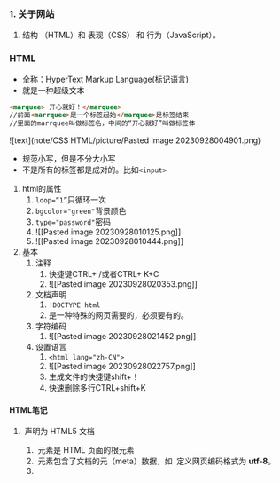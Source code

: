 ### 1. 关于网站
1. 结构 （HTML）和 表现（CSS） 和 行为（JavaScript）。

### HTML
+ 全称：HyperText Markup Language(标记语言)
+ 就是一种超级文本
```html
<marquee> 开心就好！</marquee>
//前面<marrquee>是一个标签起始</marquee>是标签结束
//里面的marrquee叫做标签名，中间的“开心就好”叫做标签体
```
![text](note/CSS HTML/picture/Pasted image 20230928004901.png)
+ 规范小写，但是不分大小写
+ 不是所有的标签都是成对的。比如`<input>`
1. html的属性
	1. `loop=“1”`只循环一次
	2. `bgcolor="green"`背景颜色
	3. `type="password"`密码
	4. ![[Pasted image 20230928010125.png]]
	5. ![[Pasted image 20230928010444.png]]
2. 基本
	1. 注释
		1. 快捷键CTRL+ /或者CTRL+ K+C
		2. ![[Pasted image 20230928020353.png]]
	2. 文档声明
		1. `!DOCTYPE html`
		2. 是一种特殊的网页需要的，必须要有的。
	3. 字符编码
		1. ![[Pasted image 20230928021452.png]]
	4. 设置语言
		1. `<html lang="zh-CN">`
		2. ![[Pasted image 20230928022757.png]]
		3. 生成文件的快捷键shift+！
		4. 快速删除多行CTRL+shift+K
#### HTML笔记
1. **<!DOCTYPE html>** 声明为 HTML5 文档
    1. **<html>** 元素是 HTML 页面的根元素
     2. **<head>** 元素包含了文档的元（meta）数据，如 <meta charset="utf-8"> 定义网页编码格式为 **utf-8**。
     3. **<title>** 元素描述了文档的标题
     4. **<body>** 元素包含了可见的页面内容
     5. **<h1>** 元素定义一个大标题
     6. **<p>** 元素定义一个段落

2. 超链接

    ```html
    <a href="https://www.runoob.com">这是一个链接</a>
    ```

3. 加载图片

  ```	html
  1. <img decoding="async" src="/images/logo.png" width="258" height="39" />
  2. <hr> 标签在 HTML 页面中创建水平线。
  ```


####  截图
1. 定义内容
	1. 标签
		 ![[Pasted image 20231105174506.png]]
		 ![[Pasted image 20231105174843.png]]
	2. 引文标签定义
		1![[Pasted image 20231105174854.png]]
	3. 链接语法
		![[Pasted image 20231105180611.png]]
		![[Pasted image 20231105180655.png]]
	4. 图像
		![[Pasted image 20231105184722.png]]
	5. 表格
		![[Pasted image 20231105190625.png]]
		![[Pasted image 20231105191149.png]]
		![[Pasted image 20231105192441.png]]
		![[Pasted image 20231105192514.png]]
	6. 区块内联
		![[Pasted image 20231105192726.png]]
	7. 布局
		1. `div`
		``` html
		<!DOCTYPE html>
		<html>
		<head> 
		<meta charset="utf-8"> 
		<title>菜鸟教程(runoob.com)</title> 
		</head>
		<body>
		<div id="container" style="width:500px">

		<div id="header" style="background-color:#FFA500;">
		<h1 style="margin-bottom:0;">主要的网页标题</h1></div>
		
		<div id="menu" style="background-color:#FFD700;height:200px;width:100px;float:left;">
		<b>菜单</b><br>
		HTML<br>
		CSS<br>
		JavaScript</div>
		
		<div id="content" style="background-color:#EEEEEE;height:200px;width:400px;float:left;">
		内容在这里</div>
		
		<div id="footer" style="background-color:#FFA500;clear:both;text-align:center;">
		版权 © runoob.com</div>
		
		</div>
		 
		</body>
		</html>
		```
		2.  `table`
		```html
		<!DOCTYPE html>
		<html>
		<head> 
		<meta charset="utf-8"> 
		<title>菜鸟教程(runoob.com)</title> 
		</head>
		<body>
		
		<table width="500" border="0">
		<tr>
		<td colspan="2" style="background-color:#FFA500;">
		<h1>主要的网页标题</h1>
		</td>
		</tr>
		
		<tr>
		<td style="background-color:#FFD700;width:100px;vertical-align:top;">
		<b>菜单</b><br>
		HTML<br>
		CSS<br>
		JavaScript
		</td>
		<td style="background-color:#eeeeee;height:200px;width:400px;vertical-align:top;">
		内容在这里</td>
		</tr>
		
		<tr>
		<td colspan="2" style="background-color:#FFA500;text-align:center;">
		版权 © runoob.com</td>
		</tr>
		</table>
		
		</body>
		</html>
		```
	8. 表单
	![[Pasted image 20231105195220.png]]
	![[Pasted image 20231105195339.png]]
	![[Pasted image 20231105195409.png]]
	 1. 简单的下拉表
	 ```html
	 <!DOCTYPE html>
	<html>
	<head> 
	<meta charset="utf-8"> 
	<title>菜鸟教程(runoob.com)</title> 
	</head>
	<body>
	
	<form action="">
	<select name="cars">
	<option value="volvo">Volvo</option>
	<option value="saab">Saab</option>
	<option value="fiat">Fiat</option>
	<option value="audi">Audi</option>
	</select>
	</form>
	
	</body>
	</html>
	```
	 2. 预选下拉表
	 `<option value="fiat" selected>Fiat</option>`
	 3. 文本域
	 ```html
	 <textarea rows="10" cols="30">
	我是一个文本框。
	</textarea>
	```
	4. 按钮
	```html
	<form action="">
	<input type="button" value="Hello world!">
	</form>
	< !-- 此表单包含两个单选框和一个确认按钮。 --!>
	<form action="demo-form.php" method="get">
	  <input type="radio" name="sex" value="Male"> Male<br>
	  <input type="radio" name="sex" value="Female" checked="checked"> Female<br>
	  <input type="submit" value="提交">
	</form>
	```
	5. 复选框
	```html
	<form action="demo-form.php" method="get">
	  <input type="checkbox" name="vehicle[]" value="Bike"> I have a bike<br>
	  <input type="checkbox" name="vehicle[]" value="Car" checked="checked"> I have a car<br>
	  <input type="submit" value="提交">
	</form>
	```
	6. 从表单发送电子邮件
	```html
	<!DOCTYPE html>
	<html>
	<head> 
	<meta charset="utf-8"> 
	<title>菜鸟教程(runoob.com)</title> 
	</head>
	<body>
	
	<h3>发送邮件到 someone@example.com:</h3>
	
	<form action="MAILTO:someone@example.com" method="post" enctype="text/plain">
	Name:<br>
	<input type="text" name="name" value="your name"><br>
	E-mail:<br>
	<input type="text" name="mail" value="your email"><br>
	Comment:<br>
	<input type="text" name="comment" value="your comment" size="50"><br><br>
	<input type="submit" value="发送">
	<input type="reset" value="重置">
	</form>
	
	</body>
	</html>
	```
	![[Pasted image 20231105200525.png]]
	7. 颜色
	```html
	<p style="background-color:#FFFF00">
	通过十六进制设置背景颜色
	</p>
	
	<p style="background-color:rgb(255,255,0)">
	通过 rgb 值设置背景颜色
	</p>
	
	<p style="background-color:yellow">
	通过颜色名设置背景颜色
	</p>
	```
	8. 脚本
	![[Pasted image 20231105202357.png]]
	9.补录
	![[Pasted image 20231105232324.png]]
	![[Pasted image 20231105235737.png]]

### CSS
+  CSS 指层叠样式表 (**C**ascading **S**tyle **S**heets)
#### 笔记
1. 基本样板
	+ CSS 规则由两个主要的部分构成：选择器，以及一条或多条声明:
	+ 选择器通常是您需要改变样式的 HTML 元素。
	+ 每条声明由一个属性和一个值组成。
	+ 属性（property）是您希望设置的样式属性（style attribute）。每个属性有一个值。属性和值被冒号分开。
	+ 注释是用来解释你的代码，并且可以随意编辑它，浏览器会忽略它。CSS注释以 `/*` 开始, 以 `*/ `结束,
2.  id 和 class 选择器
	+ id 选择器
	1. id 选择器可以为标有特定 id 的 HTML 元素指定特定的样式。
	2. HTML元素以id属性来设置id选择器,CSS 中 id 选择器以 "#" 来定义。
	```css
	#para1
	{
	    text-align:center;
	    color:red;
	}
	```
	+ class选择器
	1. class 选择器用于描述一组元素的样式，class 选择器有别于id选择器，class可以在多个元素中使用。class 选择器在 HTML 中以 class 属性表示, 在 CSS 中，类选择器以一个点 .号显示。
	2. 你也可以指定特定的 HTML 元素使用 class。在以下实例中, 所有的 p 元素使用 class="center" 让该元素的文本居中:
	```css
	.center {text-align:center;}
	
	p.center {text-align:center;}
	```
3. CSS创建
	+ 外部样式表
		1. 当样式需要应用于很多页面时，外部样式表将是理想的选择。在使用外部样式表的情况下，你可以通过改变一个文件来改变整个站点的外观。每个页面使用 `<link>` 标签链接到样式表。 `<link>` 标签在（文档的）头部：
		```css
		<head>
		<link rel="stylesheet" type="text/css" href="mystyle.css">
		</head>
		```
		2. 浏览器会从文件 mystyle.css 中读到样式声明，并根据它来格式文档。外部样式表可以在任何文本编辑器中进行编辑。文件不能包含任何的 html 标签。样式表应该以 .css 扩展名进行保存。下面是一个样式表文件的例子：
		```css
		hr {color:sienna;}
		p {margin-left:20px;}
		body {background-image:url("/images/back40.gif");}
		```
	+ 内部样式表
		1. 当单个文档需要特殊的样式时，就应该使用内部样式表。你可以使用 `<style>` 标签在文档头部定义内部样式表，就像这样:
		```css
		<head>
		<style>
		hr {color:sienna;}
		p {margin-left:20px;}
		body {background-image:url("images/back40.gif");}
		</style>
		</head>
		```
		2. 内联样式:
			+ 由于要将表现和内容混杂在一起，内联样式会损失掉样式表的许多优势。请慎用这种方法，例如当样式仅需要在一个元素上应用一次时。
			+ 要使用内联样式，你需要在相关的标签内使用样式（style）属性。Style 属性可以包含任何 CSS 属性。本例展示如何改变段落的颜色和左外边距：
			```css
			<p style="color:sienna;margin-left:20px">这是一个段落。</p>
			```
	+ 多重样式
			1. 如果某些属性在不同的样式表中被同样的选择器定义，那么属性值将从更具体的样式表中被继承过来。
			2. 样式表允许以多种方式规定样式信息。
			+ 样式可以规定在单个的 HTML 元素中，在 HTML 页的头元素中，或在一个外部的 CSS 文件中。甚至可以在同一个 HTML 文档内部引用多个外部样式表。
			+ 一般情况下，优先级如下：
				**（内联样式）Inline style > （内部样式）Internal style sheet >（外部样式）External style sheet > 浏览器默认样式**
4. 背景(background)
	![[Pasted image 20231106161804.png]]
5. 文本（Text）
	![[Pasted image 20231106161928.png]]
6. 字体(fonts)
	![[Pasted image 20231106162212.png]]
7. 链接(link)
	![[Pasted image 20231106162251.png]]
8. 列表
	- 无序列表 ul - 列表项标记用特殊图形（如小黑点、小方框等）
	- 有序列表 ol - 列表项的标记有数字或字母
	- ```css
		ul { list-style-image: url('sqpurple.gif'); }
		```
	- ![[Pasted image 20231106162555.png]]
9. 表格(Table)
	+ 指定CSS表格边框，使用border属性。
	+ Width和height属性定义表格的宽度和高度。
	+ 表格中的文本对齐和垂直对齐属性。text-align属性设置水平对齐方式，向左，右，或中心：
10. 盒子模型
	+ 盒子模型![[Pasted image 20231106162808.png]]
	+ 元素的总高度最终计算公式是这样的：
		总元素的高度=高度+顶部填充+底部填充+上边框+下边框+上边距+下边距
11. 边框(Border)
	+ 例子
		![[Pasted image 20231106163511.png]]
	+ 例子2
		```html
		<!DOCTYPE html>
		<html>
		<head>
		<meta charset="utf-8"> 
		<title>菜鸟教程(runoob.com)</title> 
		<style>
		p.none {border-style:none;}
		p.dotted {border-style:dotted;}
		p.dashed {border-style:dashed;}
		p.solid {border-style:solid;}
		p.double {border-style:double;}
		p.groove {border-style:groove;}
		p.ridge {border-style:ridge;}
		p.inset {border-style:inset;}
		p.outset {border-style:outset;}
		p.hidden {border-style:hidden;}
		p.mix {border-style: dotted dashed solid double;}
		</style>
		</head>
		
		<body>
		<p class="none">无边框。</p>
		<p class="dotted">虚线边框。</p>
		<p class="dashed">虚线边框。</p>
		<p class="solid">实线边框。</p>
		<p class="double">双边框。</p>
		<p class="groove"> 凹槽边框。</p>
		<p class="ridge">垄状边框。</p>
		<p class="inset">嵌入边框。</p>
		<p class="outset">外凸边框。</p>
		<p class="hidden">隐藏边框。</p>
		<p class="mix">混合边框</p>
		</body>
		
		</html>
		```
		+ 结果：
			![[Pasted image 20231106163641.png]]
	+ 边框宽度
		+ 您可以通过 border-width 属性为边框指定宽度。
		+ 为边框指定宽度有两种方法：可以指定长度值，比如 2px 或 0.1em(单位为 px, pt, cm, em 等)，或者使用 3 个关键字之一，它们分别是 thick 、medium（默认值） 和 thin。
	+ 边框颜色
		 ![[Pasted image 20231106163850.png]]
	+ 边框-单独设置各边
		![[Pasted image 20231106163938.png]]
		![[Pasted image 20231106163948.png]]
	+ 边框-简写属性
		![[Pasted image 20231106164034.png]]
	+ 总结
		![[Pasted image 20231106164116.png]]
12.  CSS 轮廓（outline）
	1.定义
		 ![[Pasted image 20231108170516.png]]
	 2.属性
		 ![[Pasted image 20231108170909.png]]
1. CSS margin(外边距)
	1. 定义
	![[Pasted image 20231108171012.png]]
	2. 可能的值
	![[Pasted image 20231108171107.png]]
	3. 单边外边距属性
		1. 
		```css
		margin-top:100px;
		margin-bottom:100px;
		margin-right:50px;
		margin-left:50px;
		```
		2. 简写属性
		```css
		margin:100px 50px;
		```
		3. 简写的具体属性属于谁？
		![[Pasted image 20231108171405.png]]
	4. 总结：
	![[Pasted image 20231108171447.png]]
14. padding（填充）
	1. 定义
	![[Pasted image 20231108181110.png]]
	2. 可能的值
	![[Pasted image 20231108181153.png]]
	3.属性的简写和上面的margin是一样的。
	![[Pasted image 20231108182349.png]]
15. CSS 分组 和 嵌套 选择器
	1. 分组选择器
	+ 在样式表中有很多具有相同样式的元素。为了尽量减少代码，你可以使用分组选择器。每个选择器用逗号分隔。
		```css
		h1 {
			color:green;
		}
		h2 {
			color:green;
		}
		p {
			color:green;
		}
		# 逗号隔开
		h1,h2,p
		{
			color:green;
		}
		```
	2. 嵌套选择器
	+ 它可能适用于选择器内部的选择器的样式。
		- `p{ }`: 为所有 **p** 元素指定一个样式。
		- `.marked{ }`: 为所有 **class="marked"** 的元素指定一个样式。
		- `.marked p{ }`: 为所有 **class="marked"** 元素内的 **p** 元素指定一个样式。
		- `p.marked{ }`: 为所有 **class="marked"** 的 **p** 元素指定一个样式。
	+ 例子
		```css
		p
		{
		    color:blue;
		    text-align:center;
		}
		.marked
		{
		    background-color:red;
		}
		.marked p
		{
		    color:white;
		}
		p.marked{
		    text-decoration:underline;
		}
		```
1.  尺寸 (Dimension)
	![[Pasted image 20231108183618.png]]
17. Display(显示) 与 Visibility（可见性）
	1.  隐藏元素 - display:none或visibility:hidden
	+ 隐藏一个元素可以通过把display属性设置为"none"，或把visibility属性设置为"hidden"。但是请注意，这两种方法会产生不同的结果。	
	+ visibility:hidden可以隐藏某个元素，但隐藏的元素仍需占用与未隐藏之前一样的空间。也就是说，该元素虽然被隐藏了，但仍然会影响布局。
	+ display:none可以隐藏某个元素，且隐藏的元素不会占用任何空间。也就是说，该元素不但被隐藏了，而且该元素原本占用的空间也会从页面布局中消失。
	+ 块元素是一个元素，占用了全部宽度，在前后都是换行符。
		块元素的例子：
		- `<h1>`
		- `<p>`
		- `<div>`	
	+ 内联元素只需要必要的宽度，不强制换行。
		内联元素的例子：
		- `<span>`
		- `<a>`
	+ 可以更改内联元素和块元素，反之亦然，可以使页面看起来是以一种特定的方式组合，并仍然遵循web标准。
		+ 下面的示例把列表项显示为内联元素：
		`li {display:inline;}`
		+ 下面的示例把span元素作为块元素：
		`span {display:block;}`
18. Position(定位)
	1. static 定位
		+ HTML 元素的默认值，即没有定位，遵循正常的文档流对象。
		+ 静态定位的元素不会受到 `top, bottom, left, right`影响。
		```css
		div.static {
		    position: static;
		    border: 3px solid #73AD21;
		}
		```
	2. fixed 定位
		+ 元素的位置相对于浏览器窗口是固定位置。
		即使窗口是滚动的它也不会移动：
		```css
		p.pos_fixed
		{
		    position:fixed;
		    top:30px;
		    right:5px;
		}
		```
		+ **注意：** Fixed 定位在 IE7 和 IE8 下需要描述 !DOCTYPE 才能支持。
		+ Fixed定位使元素的位置与文档流无关，因此不占据空间。
		+ Fixed定位的元素和其他元素重叠。
	3. relative 定位
		+ 相对定位元素的定位是相对其正常位置。
		```css
		h2.pos_left
		{
		    position:relative;
		    left:-20px;
		}
		h2.pos_right
		{
		    position:relative;
		    left:20px;
		}
		```
		+ 移动相对定位元素，但它原本所占的空间不会改变。
		```css
		h2.pos_top
		{
		    position:relative;
		    top:-50px;
		}
		```
		+ 相对定位元素经常被用来作为绝对定位元素的容器块。
	4. absolute 定位
		+ 绝对定位的元素的位置相对于最近的已定位父元素，如果元素没有已定位的父元素，那么它的位置相对于`<html>`:
		```css
		h2
		{
			position:absolute;
			left:100px;
			top:150px;
		}
		```
		+ `absolute` 定位使元素的位置与文档流无关，因此不占据空间。
		+ `absolute `定位的元素和其他元素重叠。
	5. sticky 定位
		+ `sticky` 英文字面意思是粘，粘贴，所以可以把它称之为粘性定位。
		+ `position: sticky;` 基于用户的滚动位置来定位。
		+ 粘性定位的元素是依赖于用户的滚动，在 **`position:relative`** 与 **`position:fixed`** 定位之间切换。
		+ 它的行为就像 **`position:relative;`** 而当页面滚动超出目标区域时，它的表现就像 **`position:fixed;`**，它会固定在目标位置。
		+ 元素定位表现为在跨越特定阈值前为相对定位，之后为固定定位。
		+ 这个特定阈值指的是` top`, `right,` `bottom` 或 `left` 之一，换言之，指定` top`, `right`, `bottom` 或` left` 四个阈值其中之一，才可使粘性定位生效。否则其行为与相对定位相同。
		+ **注意:** Internet Explorer, Edge 15 及更早 IE 版本不支持 sticky 定位。 Safari 需要使用 `-webkit- prefix` (查看以下实例)。
	6. 重叠的元素
		+ 元素的定位与文档流无关，所以它们可以覆盖页面上的其它元素z-index属性指定了一个元素的堆叠顺序（哪个元素应该放在前面，或后面）
		+ 一个元素可以有正数或负数的堆叠顺序：
		```css
		img
		{
		    position:absolute;
		    left:0px;
		    top:0px;
		    z-index:-1;
		}
		```
		+ 具有更高堆叠顺序的元素总是在较低的堆叠顺序元素的前面。
		+ **注意：** 如果两个定位元素重叠，没有指定`z - index`，最后定位在HTML代码中的元素将被显示在最前面。
	7. 总结

		|属性|说明|值|CSS|
		|:--|:--|:--|:--|
		|[bottom](https://www.runoob.com/cssref/pr-pos-bottom.html)|定义了定位元素下外边距边界与其包含块下边界之间的偏移。|auto  <br>_length  <br>%  <br>_inherit|2|
		|[clip](https://www.runoob.com/cssref/pr-pos-clip.html)|剪辑一个绝对定位的元素|_shape  <br>_auto  <br>inherit|2|
		|[cursor](https://www.runoob.com/cssref/pr-class-cursor.html)|显示光标移动到指定的类型|_url_  <br>auto  <br>crosshair  <br>default  <br>pointer  <br>move  <br>e-resize  <br>ne-resize  <br>nw-resize  <br>n-resize  <br>se-resize  <br>sw-resize  <br>s-resize  <br>w-resize  <br>text  <br>wait  <br>help|2|
		|[left](https://www.runoob.com/cssref/pr-pos-left.html)|定义了定位元素左外边距边界与其包含块左边界之间的偏移。|auto  <br>_length  <br>%  <br>_inherit|2|
		|[overflow](https://www.runoob.com/cssref/pr-pos-overflow.html)|设置当元素的内容溢出其区域时发生的事情。|auto  <br>hidden  <br>scroll  <br>visible  <br>inherit|2|
		|[overflow-y](https://www.runoob.com/css/cssref/css3-pr-overflow-y.html)|指定如何处理顶部/底部边缘的内容溢出元素的内容区域|auto  <br>hidden  <br>scroll  <br>visible  <br>no-display  <br>no-content|2|
		|[overflow-x](https://www.runoob.com/css/cssref//cssref/css3-pr-overflow-x.html)|指定如何处理右边/左边边缘的内容溢出元素的内容区域|auto  <br>hidden  <br>scroll  <br>visible  <br>no-display  <br>no-content|2|
		|[position](https://www.runoob.com/cssref/pr-class-position.html)|指定元素的定位类型|absolute  <br>fixed  <br>relative  <br>static  <br>inherit|2|
		|[right](https://www.runoob.com/cssref/pr-pos-right.html)|定义了定位元素右外边距边界与其包含块右边界之间的偏移。|auto  <br>_length  <br>%  <br>_inherit|2|
		|[top](https://www.runoob.com/cssref/pr-pos-top.html)|定义了一个定位元素的上外边距边界与其包含块上边界之间的偏移。|auto  <br>_length  <br>%  <br>_inherit|2|
		|[z-index](https://www.runoob.com/cssref/pr-pos-z-index.html)|设置元素的堆叠顺序|_number  <br>_auto  <br>inherit|2|
	
19.  Overflow
		1.  CSS overflow 属性可以控制内容溢出元素框时在对应的元素区间内添加滚动条。
		2. overflow属性有以下值：
		
			|值|描述|
			|---|---|
			|visible|默认值。内容不会被修剪，会呈现在元素框之外。|
			|hidden|内容会被修剪，并且其余内容是不可见的。|
			|scroll|内容会被修剪，但是浏览器会显示滚动条以便查看其余的内容。|
			|auto|如果内容被修剪，则浏览器会显示滚动条以便查看其余的内容。|
			|inherit|规定应该从父元素继承 overflow 属性的值。|
		3. **注意:**overflow 属性只工作于指定高度的块元素上。
		**注意:** 在 OS X Lion ( Mac 系统) 系统上，滚动条默认是隐藏的，使用的时候才会显示 (设置 "overflow:scroll" 也是一样的)。
